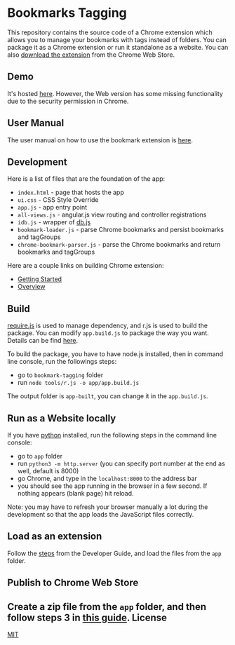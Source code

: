 # Bookmarks Tagging

This repository contains the source code of a Chrome extension which allows you to manage your bookmarks with tags instead of folders. You can package it as a Chrome extension or run it standalone as a website. You can also [download the extension](https://chrome.google.com/webstore/detail/bookmarks-tagging/kmdepbjjhlbhohppiancfgdpkjcoajgb?hl=en) from the Chrome Web Store.

Demo
-
It's hosted [here](http://yguan.github.io/repos/bookmark-tagging). However, the Web version has some missing functionality due to the security permission in Chrome.

User Manual
-

The user manual on how to use the bookmark extension is [here](User-Manual.md).

Development
-
Here is a list of files that are the foundation of the app:

- `index.html` - page that hosts the app 
- `ui.css` - CSS Style Override 
- `app.js` - app entry point 
- `all-views.js` - angular.js view routing and controller registrations
- `idb.js` - wrapper of [db.js](http://aaronpowell.github.io/db.js/)
- `bookmark-loader.js` - parse Chrome bookmarks and persist bookmarks and tagGroups
- `chrome-bookmark-parser.js` - parse the Chrome bookmarks and return bookmarks and tagGroups

Here are a couple links on building Chrome extension:
- [Getting Started](http://developer.chrome.com/extensions/getstarted.html)
- [Overview](http://developer.chrome.com/extensions/overview.html)

Build
-
[require.js](http://requirejs.org/) is used to manage dependency, and r.js is used to build the package. You can modify `app.build.js` to package the way you want. Details can be find [here](http://requirejs.org/docs/optimization.html#wholeproject).

To build the package, you have to have node.js installed, then in command line console, run the followings steps:

- go to `bookmark-tagging` folder
- run `node tools/r.js -o app/app.build.js`

The output folder is `app-built`, you can change it in the `app.build.js`.

Run as a Website locally
-
If you have [python](http://www.python.org/download/) installed, run the following steps in the command line console:

- go to `app` folder
- run `python3 -m http.server` (you can specify port number at the end as well, default is 8000)
- go Chrome, and type in the `localhost:8000` to the address bar
- you should see the app running in the browser in a few second. If nothing appears (blank page) hit reload.

Note: you may have to refresh your browser manually a lot during the development so that the app loads the JavaScript files correctly.

Load as an extension
-
Follow the [steps](http://developer.chrome.com/extensions/getstarted.html#unpacked) from the Developer Guide, and load the files from the `app` folder.

Publish to Chrome Web Store
-
Create a zip file from the `app` folder, and then follow steps 3 in [this guide](https://developers.google.com/chrome/web-store/docs/publish#step3).
License
-
[MIT](http://opensource.org/licenses/MIT)
